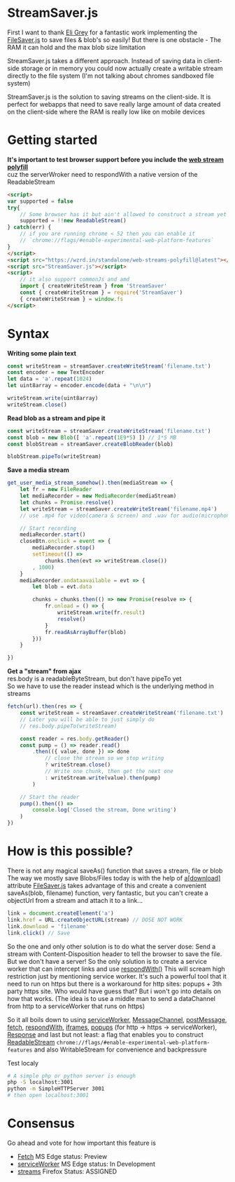 StreamSaver.js
==============

First I want to thank [Eli Grey][1] for a fantastic work implementing the
[FileSaver.js][2] to save files & blob's so easily!
But there is one obstacle - The RAM it can hold and the max blob size limitation

StreamSaver.js takes a different approach. Instead of saving data in client-side
storage or in memory you could now actually create a writable stream directly to
the file system (I'm not talking about chromes sandboxed file system)

StreamSaver.js is the solution to saving streams on the client-side.
It is perfect for webapps that need to save really large amount of data created
on the client-side where the RAM is really low like on mobile devices


Getting started
===============
**It's important to test browser support before you include the [web stream polyfill][15]**<br>
cuz the serverWroker need to respondWith a native version of the ReadableStream
```html
<script>
var supported = false
try{
	// Some browser has it but ain't allowed to construct a stream yet
	supported = !!new ReadableStream()
} catch(err) {
	// if you are running chrome < 52 then you can enable it
	// `chrome://flags/#enable-experimental-web-platform-features`
}
</script>
<script src="https://wzrd.in/standalone/web-streams-polyfill@latest"></script>
<script src="StreamSaver.js"></script>
<script>
	// it also support commonJs and amd
	import { createWriteStream } from 'StreamSaver'
	const { createWriteStream } = require('StreamSaver')
	{ createWriteStream } = window.fs
</script>
```

Syntax
======

**Writing some plain text**

```javascript
const writeStream = streamSaver.createWriteStream('filename.txt')
const encoder = new TextEncoder
let data = 'a'.repeat(1024)
let uint8array = encoder.encode(data + "\n\n")

writeStream.write(uint8array)
writeStream.close()
```

**Read blob as a stream and pipe it**

```javascript
const writeStream = streamSaver.createWriteStream('filename.txt')
const blob = new Blob([ 'a'.repeat(1E9*5) ]) // 1*5 MB
const blobStream = streamSaver.createBlobReader(blob)

blobStream.pipeTo(writeStream)
```

**Save a media stream**

```javascript
get_user_media_stream_somehow().then(mediaStream => {
	let fr = new FileReader
	let mediaRecorder = new MediaRecorder(mediaStream)
	let chunks = Promise.resolve()
	let writeStream = streamSaver.createWriteStream('filename.mp4')
	// use .mp4 for video(camera & screen) and .wav for audio(microphone)

	// Start recording
	mediaRecorder.start()
	closeBtn.onclick = event => {
		mediaRecorder.stop()
		setTimeout(() =>
			chunks.then(evt => writeStream.close())
		, 1000)
	}
	mediaRecorder.ondataavailable = evt => {
		let blob = evt.data

		chunks = chunks.then(() => new Promise(resolve => {
			fr.onload = () => {
				writeStream.write(fr.result)
				resolve()
			}
			fr.readAsArrayBuffer(blob)
		}))
	}

})
```

**Get a "stream" from ajax**<br>
res.body is a readableByteStream, but don't have pipeTo yet<br>
So we have to use the reader instead which is the underlying method in streams

```javascript
fetch(url).then(res => {
	const writeStream = streamSaver.createWriteStream('filename.txt')
	// Later you will be able to just simply do
	// res.body.pipeTo(writeStream)

	const reader = res.body.getReader()
	const pump = () => reader.read()
		.then(({ value, done }) => done
			// close the stream so we stop writing
			? writeStream.close()
			// Write one chunk, then get the next one
			: writeStream.write(value).then(pump)
		)

	// Start the reader
	pump().then(() => 
		console.log('Closed the stream, Done writing')
	)
})
```

How is this possible?
=====================
There is not any magical saveAs() function that saves a stream, file or blob
The way we mostly save Blobs/Files today is with the help of [a[download]][5] attribute
[FileSaver.js][2] takes advantage of this and create a convenient saveAs(blob, filename)
function, very fantastic, but you can't create a objectUrl from a stream and attach
it to a link...
```javascript
link = document.createElement('a')
link.href = URL.createObjectURL(stream) // DOSE NOT WORK
link.download = 'filename'
link.click() // Save
```
So the one and only other solution is to do what the server dose: Send a stream
with Content-Disposition header to tell the browser to save the file.
But we don't have a server! So the only solution is to create a service worker
that can intercept links and use [respondWith()][4]
This will scream high restriction just by mentioning service worker. It's such a
powerful tool that it need to run on https but there is a workaround for http
sites: popups + 3th party https site. Who would have guess that?
But i won't go into details on how that works. (The idea is to use a middle man
to send a dataChannel from http to a serviceWorker that runs on https)

So it all boils down to using
[serviceWorker][6], [MessageChannel][7], [postMessage][8], [fetch][9],
[respondWith][10], [iframes][11], [popups][12] (for http -> https -> serviceWorker),
[Response][13] and last but not least: a flag that enables you to construct [ReadableStream][14]
`chrome://flags/#enable-experimental-web-platform-features`
and also WritableStream for convenience and backpressure


Test localy
```bash
# A simple php or python server is enough
php -S localhost:3001
python -m SimpleHTTPServer 3001
# then open localhost:3001
```

Consensus
=========
Go ahead and vote for how important this feature is

- [Fetch][16] MS Edge status: Preview
- [serviceWorker][17] MS Edge status: In Development
- [streams][18] Firefox Status: ASSIGNED

[1]: https://github.com/eligrey
[2]: https://github.com/eligrey/FileSaver.js
[3]: https://github.com/jimmywarting/StreamSaver.js/blob/master/example.html
[4]: https://developer.mozilla.org/en-US/docs/Web/API/FetchEvent/respondWith
[5]: https://developer.mozilla.org/en/docs/Web/HTML/Element/a#attr-download
[6]: https://developer.mozilla.org/en-US/docs/Web/API/Service_Worker_API
[7]: https://developer.mozilla.org/en-US/docs/Web/API/MessageChannel
[8]: https://developer.mozilla.org/en-US/docs/Web/API/MessagePort/postMessage
[9]: https://developer.mozilla.org/en/docs/Web/API/Fetch_API
[10]: https://developer.mozilla.org/en-US/docs/Web/API/FetchEvent/respondWith
[11]: https://developer.mozilla.org/en/docs/Web/HTML/Element/iframe
[12]: https://developer.mozilla.org/en-US/docs/Web/API/Window/open
[13]: https://developer.mozilla.org/en-US/docs/Web/API/Response
[14]: https://streams.spec.whatwg.org/#rs-class
[15]: https://www.npmjs.com/package/web-streams-polyfill
[16]: https://developer.microsoft.com/en-us/microsoft-edge/platform/status/fetchapi
[17]: https://developer.microsoft.com/en-us/microsoft-edge/platform/status/serviceworker
[18]: https://bugzilla.mozilla.org/show_bug.cgi?id=1128959

